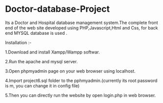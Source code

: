 # Doctor-database-Project
Its a Doctor and Hospital database management system.The complete front end of the web site developed using PHP,Javascript,Html and Css, for back end MYSQL database is used .

Installation :-

1.Download and install Xampp/Wampp softwar.

2.Run the apache and mysql server.

3.Open phpmyadmin page on your web browser using localhost.

4.Import project6.sql folder to the pphmyadmin.(currently its root password is m, you can change it in config file)

5.Then you can directly run the website by open login.php in web browser.


